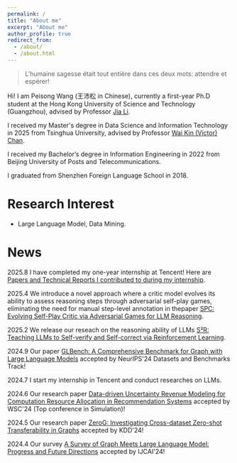 ```yaml
---
permalink: /
title: "About me"
excerpt: "About me"
author_profile: true
redirect_from: 
  - /about/
  - /about.html
---
```


> L'humaine sagesse était tout entière dans ces deux mots: attendre et espérer!

Hi! I am Peisong Wang (王沛松 in Chinese), currently a first-year Ph.D student at the Hong Kong University of Science and Technology (Guangzhou), advised by Professor [Jia Li](https://sites.google.com/view/lijia). 

I received my Master's degree in Data Science and Information Technology in 2025 from Tsinghua University, advised by Professor [Wai Kin (Victor) Chan](https://www.sigs.tsinghua.edu.cn/cwj_en/main.htm).

I received my Bachelor’s degree in Information Engineering in 2022 from Beijing University of Posts and Telecommunications. 

I graduated from Shenzhen Foreign Language School in 2018.

Research Interest
======
* Large Language Model, Data Mining.

News
======
2025.8 I have completed my one-year internship at Tencent! Here are [Papers and Technical Reports I contributed to during my internship](https://www.linkedin.com/posts/peisong-wang-67b7292b4_llm-reasoning-degitalhuman-activity-7359573042290749442-x8ay?utm_source=share&utm_medium=member_desktop&rcm=ACoAAEuR9n8B9FYCPpLvr40XcSNN-0b8idvBPCg).
 

2025.4 We introduce a novel approach where a critic model evolves its ability to assess reasoning steps through adversarial self-play games, eliminating the need for manual step-level annotation in thepaper [SPC: Evolving Self-Play Critic via Adversarial Games for LLM Reasoning](https://arxiv.org/abs/2504.19162).

2025.2 We release our reseach on the reasoning ability of LLMs [S²R: Teaching LLMs to Self-verify and Self-correct via Reinforcement Learning](https://www.arxiv.org/abs/2502.12853).

2024.9 Our paper [GLBench: A Comprehensive Benchmark for Graph with Large Language Models](https://arxiv.org/abs/2407.07457) accepted by NeurIPS'24 Datasets and Benchmarks Track!

2024.7 I start my internship in Tencent and conduct researches on LLMs.

2024.6 Our research paper [Data-driven Uncertainty Revenue Modeling for Computation Resource Allocation in Recommendation Systems](https://dl.acm.org/doi/10.5555/3712729.3712782) accepted by WSC'24 (Top conference in Simulation)!

2024.5 Our research paper [ZeroG: Investigating Cross-dataset Zero-shot Transferability in Graphs](https://arxiv.org/abs/2402.11235) accepted by KDD'24!

2024.4 Our survey [A Survey of Graph Meets Large Language Model: Progress and Future Directions](https://arxiv.org/abs/2311.12399) accepted by IJCAI'24!